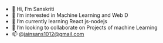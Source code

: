 - 👋 Hi, I’m Sanskriti
- 👀 I’m interested in Machine Learning and Web D
- 🌱 I’m currently learning React js-nodejs
- 💞️ I’m looking to collaborate on Projects of machine Learning
- 📫 @jainsans1012@gmail.com

<!---
sans2001/sans2001 is a ✨ special ✨ repository because its `README.md` (this file) appears on your GitHub profile.
You can click the Preview link to take a look at your changes.
--->
